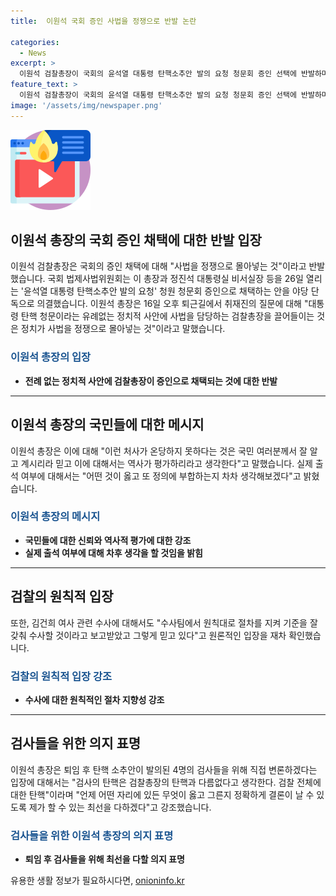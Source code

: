```yaml
---
title:  이원석 국회 증인 사법을 정쟁으로 반발 논란

categories:
  - News
excerpt: >
  이원석 검찰총장이 국회의 윤석열 대통령 탄핵소추안 발의 요청 청문회 증인 선택에 반발하며 사법을 정쟁으로 몰아넣는 것이라고 언급했습니다. 이 총장은 대통령 탄핵 청문회에 검찰총장을 끌어들이는 것은 정치가 사법을 정쟁으로 몰아넣는 것이라며 온당하지 못한 처사라고 지적했습니다. 또한, 윤 대통령의 배우자 김건희 여사 관련 수사에 대해서도 원칙대로 절차를 따를 것이라고 밝혔으며, 퇴임 후 탄핵 소추안이 발의된 4명의 검사들을 위해 직접 변론하겠다는 입장을 강조했습니다.
feature_text: >
  이원석 검찰총장이 국회의 윤석열 대통령 탄핵소추안 발의 요청 청문회 증인 선택에 반발하며 사법을 정쟁으로 몰아넣는 것이라고 언급했습니다. 이 총장은 대통령 탄핵 청문회에 검찰총장을 끌어들이는 것은 정치가 사법을 정쟁으로 몰아넣는 것이라며 온당하지 못한 처사라고 지적했습니다. 또한, 윤 대통령의 배우자 김건희 여사 관련 수사에 대해서도 원칙대로 절차를 따를 것이라고 밝혔으며, 퇴임 후 탄핵 소추안이 발의된 4명의 검사들을 위해 직접 변론하겠다는 입장을 강조했습니다.
image: '/assets/img/newspaper.png'
---
```


<p><img src="/assets/img/news.png" alt="rentncar 속보" /></p>

<h2 data-ke-size="size26">이원석 총장의 국회 증인 채택에 대한 반발 입장</h2>

<p data-ke-size="size16">이원석 검찰총장은 국회의 증인 채택에 대해 "사법을 정쟁으로 몰아넣는 것"이라고 반발했습니다. 국회 법제사법위원회는 이 총장과 정진석 대통령실 비서실장 등을 26일 열리는 '윤석열 대통령 탄핵소추안 발의 요청' 청원 청문회 증인으로 채택하는 안을 야당 단독으로 의결했습니다. 이원석 총장은 16일 오후 퇴근길에서 취재진의 질문에 대해 "대통령 탄핵 청문이라는 유례없는 정치적 사안에 사법을 담당하는 검찰총장을 끌어들이는 것은 정치가 사법을 정쟁으로 몰아넣는 것"이라고 말했습니다.</p>

<h3><b><span style="color: #1a5490;">이원석 총장의 입장</span></b></h3>

<ul>
  <li><b>전례 없는 정치적 사안에 검찰총장이 증인으로 채택되는 것에 대한 반발</b></li>
</ul>

<hr>

<h2 data-ke-size="size26">이원석 총장의 국민들에 대한 메시지</h2>

<p data-ke-size="size16">이원석 총장은 이에 대해 "이런 처사가 온당하지 못하다는 것은 국민 여러분께서 잘 알고 계시리라 믿고 이에 대해서는 역사가 평가하리라고 생각한다"고 말했습니다. 실제 출석 여부에 대해서는 "어떤 것이 옳고 또 정의에 부합하는지 차차 생각해보겠다"고 밝혔습니다.</p>

<h3><b><span style="color: #1a5490;">이원석 총장의 메시지</span></b></h3>

<ul>
  <li><b>국민들에 대한 신뢰와 역사적 평가에 대한 강조</b></li>
  <li><b>실제 출석 여부에 대해 차후 생각을 할 것임을 밝힘</b></li>
</ul>

<hr>

<h2 data-ke-size="size26">검찰의 원칙적 입장</h2>

<p data-ke-size="size16">또한, 김건희 여사 관련 수사에 대해서도 "수사팀에서 원칙대로 절차를 지켜 기준을 잘 갖춰 수사할 것이라고 보고받았고 그렇게 믿고 있다"고 원론적인 입장을 재차 확인했습니다.</p>

<h3><b><span style="color: #1a5490;">검찰의 원칙적 입장 강조</span></b></h3>

<ul>
  <li><b>수사에 대한 원칙적인 절차 지향성 강조</b></li>
</ul>

<hr>

<h2 data-ke-size="size26">검사들을 위한 의지 표명</h2>

<p data-ke-size="size16">이원석 총장은 퇴임 후 탄핵 소추안이 발의된 4명의 검사들을 위해 직접 변론하겠다는 입장에 대해서는 "검사의 탄핵은 검찰총장의 탄핵과 다름없다고 생각한다. 검찰 전체에 대한 탄핵"이라며 "언제 어떤 자리에 있든 무엇이 옳고 그른지 정확하게 결론이 날 수 있도록 제가 할 수 있는 최선을 다하겠다"고 강조했습니다.</p>

<h3><b><span style="color: #1a5490;">검사들을 위한 이원석 총장의 의지 표명</span></b></h3>

<ul>
  <li><b>퇴임 후 검사들을 위해 최선을 다할 의지 표명</b></li>
</ul>
유용한 생활 정보가 필요하시다면, <a href="https://onioninfo.kr" rel="dofollow">onioninfo.kr</a>


